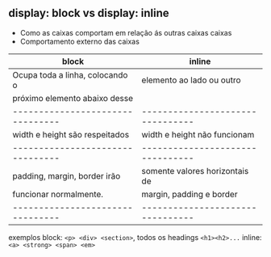 ## display: block vs display: inline

- Como as caixas comportam em relação ás outras caixas caixas
- Comportamento externo das caixas

|   **block**                    |     **inline**                 |
|--------------------------------|--------------------------------|
|Ocupa toda a linha, colocando o | elemento ao lado ou outro      |
|próximo  elemento abaixo desse  |                                |
|--------------------------------|--------------------------------|
| width e height são respeitados | width e height não funcionam   |
|--------------------------------|--------------------------------|
|padding, margin, border irão    | somente valores horizontais de |
|funcionar normalmente.          | margin, padding e border       |
|--------------------------------|--------------------------------|

exemplos
block: `<p> <div> <section>`, todos os headings `<h1><h2>...`
inline: `<a> <strong> <span> <em>`